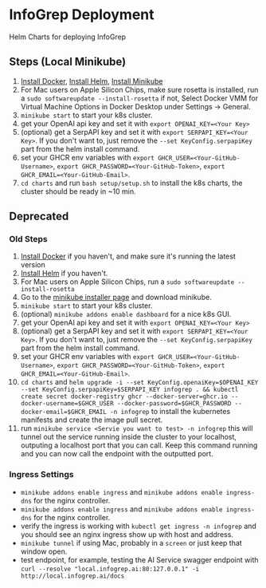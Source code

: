 # InfoGrep Deployment

Helm Charts for deploying InfoGrep

## Steps (Local Minikube)

1. [Install Docker](https://docker.com), [Install Helm](https://helm.sh/docs/intro/install/), [Install Minikube](https://minikube.sigs.k8s.io/docs/start/?arch=%2Fmacos%2Farm64%2Fstable%2Fbinary+download)
2. For Mac users on Apple Silicon Chips, make sure rosetta is installed, run a `sudo softwareupdate --install-rosetta` if not, Select Docker VMM for Virtual Machine Options in Docker Desktop under Settings -> General.
3. `minikube start` to start your k8s cluster.
4. get your OpenAI api key and set it with `export OPENAI_KEY=<Your Key>`
5. (optional) get a SerpAPI key and set it with `export SERPAPI_KEY=<Your Key>`. If you don't want to, just remove the `--set KeyConfig.serpapiKey` part from the helm install command.
6. set your GHCR env variables with `export GHCR_USER=<Your-GitHub-Username>`, `export GHCR_PASSWORD=<Your-GitHub-Token>`, `export GHCR_EMAIL=<Your-GitHub-Email>`.
7. `cd charts` and run `bash setup/setup.sh` to install the k8s charts, the cluster should be ready in ~10 min.

## Deprecated

### Old Steps

1. [Install Docker](https://docker.com) if you haven't, and make sure it's running the latest version
2. [Install Helm](https://helm.sh/docs/intro/install/) if you haven't.
3. For Mac users on Apple Silicon Chips, run a `sudo softwareupdate --install-rosetta`
4. Go to the [minikube installer page](https://minikube.sigs.k8s.io/docs/start/?arch=%2Fmacos%2Farm64%2Fstable%2Fbinary+download) and download minikube.
5. `minikube start` to start your k8s cluster.
6. (optional) `minikube addons enable dashboard` for a nice k8s GUI.
7. get your OpenAI api key and set it with `export OPENAI_KEY=<Your Key>`
8. (optional) get a SerpAPI key and set it with `export SERPAPI_KEY=<Your Key>`. If you don't want to, just remove the `--set KeyConfig.serpapiKey` part from the helm install command.
9. set your GHCR env variables with `export GHCR_USER=<Your-GitHub-Username>`, `export GHCR_PASSWORD=<Your-GitHub-Token>`, `export GHCR_EMAIL=<Your-GitHub-Email>`.
10. `cd charts` and `helm upgrade -i --set KeyConfig.openaiKey=$OPENAI_KEY --set KeyConfig.serpapiKey=$SERPAPI_KEY infogrep . && kubectl create secret docker-registry ghcr --docker-server=ghcr.io --docker-username=$GHCR_USER --docker-password=$GHCR_PASSWORD --docker-email=$GHCR_EMAIL -n infogrep` to install the kubernetes manifests and create the image pull secret.
11. run `minikube service <Servie you want to test> -n infogrep` this will tunnel out the service running inside the cluster to your localhost, outputing a localhost port that you can call. Keep this command running and you can now call the endpoint with the outputted port.

### Ingress Settings

- `minikube addons enable ingress` and `minikube addons enable ingress-dns` for the nginx controller.
- `minikube addons enable ingress` and `minikube addons enable ingress-dns` for the nginx controller.
- verify the ingress is working with `kubectl get ingress -n infogrep` and you should see an nginx ingress show up with host and address.
- `minikube tunnel` if using Mac, probably in a `screen` or just keep that window open.
- test endpoint, for example, testing the AI Service swagger endpoint with `curl --resolve "local.infogrep.ai:80:127.0.0.1" -i http://local.infogrep.ai/docs`
